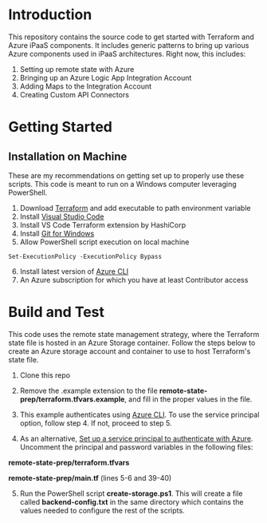 # Introduction 
This repository contains the source code to get started with Terraform and Azure iPaaS components.  It includes generic patterns to bring up various Azure components used in iPaaS architectures.  Right now, this includes:

1. Setting up remote state with Azure
2. Bringing up an Azure Logic App Integration Account
3. Adding Maps to the Integration Account
4. Creating Custom API Connectors

# Getting Started

## Installation on Machine

These are my recommendations on getting set up to properly use these scripts.  This code is meant to run on a Windows computer leveraging PowerShell.

1. Download [Terraform](https://www.terraform.io/downloads.html) and add executable to path environment variable
2. Install [Visual Studio Code](https://code.visualstudio.com/download)
3. Install VS Code Terraform extension by HashiCorp
4. Install [Git for Windows](https://git-scm.com/download/win)
5. Allow PowerShell script execution on local machine

`Set-ExecutionPolicy -ExecutionPolicy Bypass`

6. Install latest version of [Azure CLI](https://docs.microsoft.com/en-us/cli/azure/install-azure-cli?view=azure-cli-latest)
7. An Azure subscription for which you have at least Contributor access

# Build and Test

This code uses the remote state management strategy, where the Terraform state file is hosted in an Azure Storage container.  Follow the steps below to create an Azure storage account and container to use to host Terraform's state file.

1. Clone this repo
2. Remove the .example extension to the file **remote-state-prep/terraform.tfvars.example**, and fill in the proper values in the file.  
3. This example authenticates using [Azure CLI](https://www.terraform.io/docs/providers/azurerm/guides/azure_cli.html).  To use the service principal option, follow step 4. If not, proceed to step 5.


3. As an alternative, [Set up a service principal to authenticate with Azure](https://www.terraform.io/docs/provideers/azurerm/guides/service_principal_client_secret.html).  Uncomment the principal and password variables in the following files:

**remote-state-prep/terraform.tfvars**

**remote-state-prep/main.tf** (lines 5-6 and 39-40)

5. Run the PowerShell script **create-storage.ps1**.  This will create a file called **backend-config.txt** in the same directory which contains the values needed to configure the rest of the scripts.
